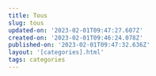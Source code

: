 ```yaml
---
title: Tous
slug: tous
updated-on: '2023-02-01T09:47:27.607Z'
created-on: '2023-02-01T09:46:24.078Z'
published-on: '2023-02-01T09:47:32.636Z'
layout: '[categories].html'
tags: categories
---
```




